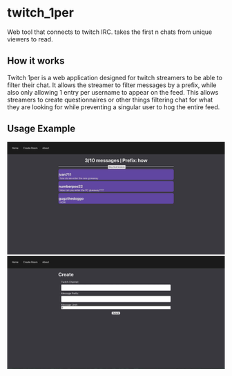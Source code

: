 # twitch_1per
Web tool that connects to twitch IRC. takes the first n chats from unique viewers to read. 

## How it works
Twitch 1per is a web application designed for twitch streamers to be able to filter their chat.
It allows the streamer to filter messages by a prefix, while also only allowing 1 entry per username to appear on the feed. 
This allows streamers to create questionnaires or other things filtering chat for what they are looking for while preventing a singular user
to hog the entire feed. 


## Usage Example
<img src="https://raw.githubusercontent.com/alexshelto/twitch_1per/main/screenshots/feed.jpg"  />
<img src="https://raw.githubusercontent.com/alexshelto/twitch_1per/main/screenshots/createEntry.jpg"  />


